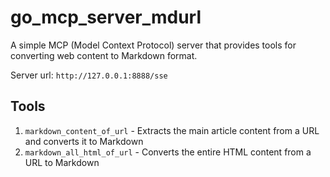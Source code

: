 # go_mcp_server_mdurl

A simple MCP (Model Context Protocol) server that provides tools for converting web content to Markdown format.

Server url: `http://127.0.0.1:8888/sse`

## Tools

1. `markdown_content_of_url` - Extracts the main article content from a URL and converts it to Markdown
2. `markdown_all_html_of_url` - Converts the entire HTML content from a URL to Markdown